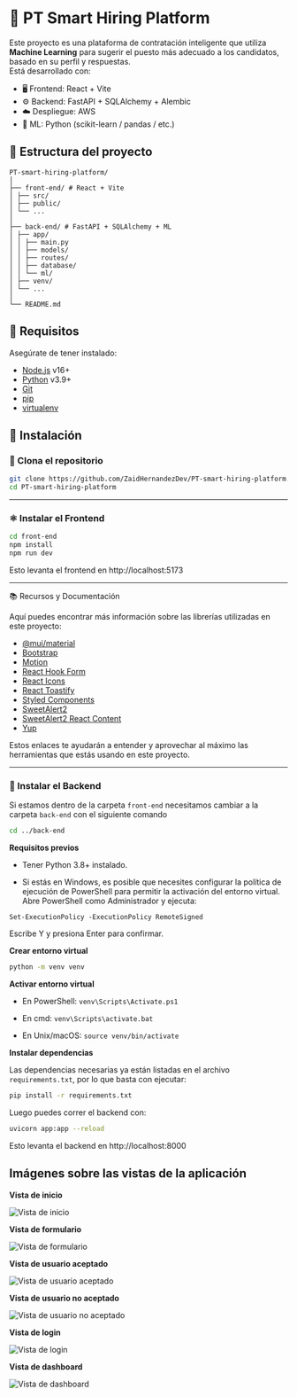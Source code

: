 # 🧠 PT Smart Hiring Platform

Este proyecto es una plataforma de contratación inteligente que utiliza **Machine Learning** para sugerir el puesto más adecuado a los candidatos, basado en su perfil y respuestas.  
Está desarrollado con:

- 🖥️ Frontend: React + Vite
- ⚙️ Backend: FastAPI + SQLAlchemy + Alembic
- ☁️ Despliegue: AWS
- 🧠 ML: Python (scikit-learn / pandas / etc.)

## 📁 Estructura del proyecto
```
PT-smart-hiring-platform/
│
├── front-end/ # React + Vite
│ ├── src/
│ ├── public/
│ └── ...
│
├── back-end/ # FastAPI + SQLAlchemy + ML
│ ├── app/
│ │ ├── main.py
│ │ ├── models/
│ │ ├── routes/
│ │ ├── database/
│ │ └── ml/
│ ├── venv/
│ └── ...
│
└── README.md
```

## 🧪 Requisitos

Asegúrate de tener instalado:

- [Node.js](https://nodejs.org/) v16+
- [Python](https://www.python.org/downloads/) v3.9+
- [Git](https://git-scm.com/)
- [pip](https://pip.pypa.io/)
- [virtualenv](https://pypi.org/project/virtualenv/)


## 🚀 Instalación

### 🔧 Clona el repositorio

```bash
git clone https://github.com/ZaidHernandezDev/PT-smart-hiring-platform.git
cd PT-smart-hiring-platform
```

---

### ⚛️ Instalar el Frontend

```bash
cd front-end
npm install
npm run dev
```

Esto levanta el frontend en http://localhost:5173

---

📚 Recursos y Documentación

Aquí puedes encontrar más información sobre las librerías utilizadas en este proyecto:

- [@mui/material](https://mui.com/material-ui/getting-started/)
- [Bootstrap](https://getbootstrap.com/docs/)
- [Motion](https://motion.dev/)
- [React Hook Form](https://react-hook-form.com/)
- [React Icons](https://react-icons.github.io/react-icons/)
- [React Toastify](https://fkhadra.github.io/react-toastify/introduction/)
- [Styled Components](https://styled-components.com/docs)
- [SweetAlert2](https://sweetalert2.github.io/)
- [SweetAlert2 React Content](https://github.com/sweetalert2/sweetalert2-react-content)
- [Yup](https://github.com/jquense/yup)

Estos enlaces te ayudarán a entender y aprovechar al máximo las herramientas que estás usando en este proyecto.

---

### 🐍 Instalar el Backend

Si estamos dentro de la carpeta `front-end` necesitamos cambiar a la carpeta `back-end` con el siguiente comando

```bash
cd ../back-end
```


**Requisitos previos**

- Tener Python 3.8+ instalado.

- Si estás en Windows, es posible que necesites configurar la política de ejecución de PowerShell para permitir la activación del entorno virtual. Abre PowerShell como Administrador y ejecuta:

```
Set-ExecutionPolicy -ExecutionPolicy RemoteSigned
```
Escribe Y y presiona Enter para confirmar.

**Crear entorno virtual**

```bash
python -m venv venv
```

**Activar entorno virtual**

- En PowerShell: `venv\Scripts\Activate.ps1`

- En cmd: `venv\Scripts\activate.bat`

- En Unix/macOS: `source venv/bin/activate`

**Instalar dependencias**

Las dependencias necesarias ya están listadas en el archivo `requirements.txt`, por lo que basta con ejecutar:

```bash
pip install -r requirements.txt
```

Luego puedes correr el backend con:

```bash 
uvicorn app:app --reload
```

Esto levanta el backend en http://localhost:8000

## Imágenes sobre las vistas de la aplicación

**Vista de inicio**

![Vista de inicio](./README_imgs/home.jpeg)

**Vista de formulario**

![Vista de formulario](./README_imgs/form.jpeg)

**Vista de usuario aceptado**

![Vista de usuario aceptado](./README_imgs/aceptado.png)

**Vista de usuario no aceptado**

![Vista de usuario no aceptado](./README_imgs/no_aceptado.png)

**Vista de login**

![Vista de login](./README_imgs/login.jpeg)

**Vista de dashboard**

![Vista de dashboard](./README_imgs/dashboard.jpeg)
